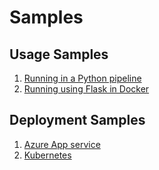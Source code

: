 # Samples

## Usage Samples

1. [Running in a Python pipeline](python/index.md)
2. [Running using Flask in Docker](docker/index.md)

## Deployment Samples

1. [Azure App service](deployments/app-service/index.md)
2. [Kubernetes](deployments/k8s/index.md)
